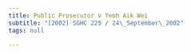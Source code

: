 ```yaml
---
title: Public Prosecutor v Yeoh Aik Wei
subtitle: "[2002] SGHC 225 / 24\_September\_2002"
tags: null

---
```


